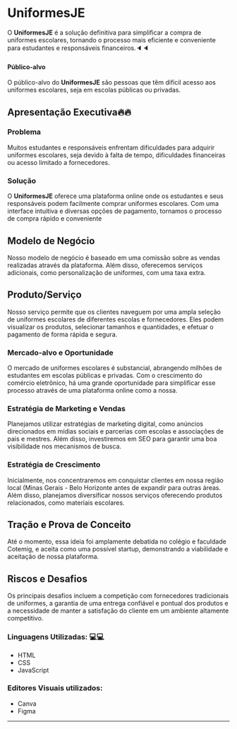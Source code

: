# UniformesJE

O **UniformesJE** é a solução definitiva para simplificar a compra de uniformes escolares, tornando o processo mais eficiente e conveniente para estudantes e responsáveis financeiros.🔈🔈

#### Público-alvo

O público-alvo do **UniformesJE** são pessoas que têm difícil acesso aos uniformes escolares, seja em escolas públicas ou privadas.

## Apresentação Executiva🔥🔥

### Problema

Muitos estudantes e responsáveis enfrentam dificuldades para adquirir uniformes escolares, seja devido à falta de tempo, dificuldades financeiras ou acesso limitado a fornecedores.

### Solução

O **UniformesJE** oferece uma plataforma online onde os estudantes e seus responsáveis podem facilmente comprar uniformes escolares. Com uma interface intuitiva e diversas opções de pagamento, tornamos o processo de compra rápido e conveniente

## Modelo de Negócio

Nosso modelo de negócio é baseado em uma comissão sobre as vendas realizadas através da plataforma. Além disso, oferecemos serviços adicionais, como personalização de uniformes, com uma taxa extra.

## Produto/Serviço

Nosso serviço permite que os clientes naveguem por uma ampla seleção de uniformes escolares de diferentes escolas e fornecedores. Eles podem visualizar os produtos, selecionar tamanhos e quantidades, e efetuar o pagamento de forma rápida e segura.

### Mercado-alvo e Oportunidade

O mercado de uniformes escolares é substancial, abrangendo milhões de estudantes em escolas públicas e privadas. Com o crescimento do comércio eletrônico, há uma grande oportunidade para simplificar esse processo através de uma plataforma online como a nossa.

### Estratégia de Marketing e Vendas

Planejamos utilizar estratégias de marketing digital, como anúncios direcionados em mídias sociais e parcerias com escolas e associações de pais e mestres. Além disso, investiremos em SEO para garantir uma boa visibilidade nos mecanismos de busca.

### Estratégia de Crescimento

Inicialmente, nos concentraremos em conquistar clientes em nossa região local (Minas Gerais - Belo Horizonte antes de expandir para outras áreas. Além disso, planejamos diversificar nossos serviços oferecendo produtos relacionados, como materiais escolares.

## Tração e Prova de Conceito

Até o momento, essa ideia foi amplamente debatida no colégio e faculdade Cotemig, e aceita como uma possível startup, demonstrando a viabilidade e aceitação de nossa plataforma.

## Riscos e Desafios

Os principais desafios incluem a competição com fornecedores tradicionais de uniformes, a garantia de uma entrega confiável e pontual dos produtos e a necessidade de manter a satisfação do cliente em um ambiente altamente competitivo.

### Linguagens Utilizadas: 💻💻

- HTML
- CSS
- JavaScript

### Editores Visuais utilizados:
- Canva
- Figma
----------------

